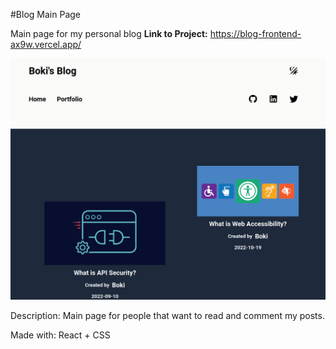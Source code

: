 #Blog Main Page

Main page for my personal blog
**Link to Project:** https://blog-frontend-ax9w.vercel.app/


![alt tag](blog-front.png)


Description:
Main page for people that want to read and comment my posts. 


Made with: React + CSS
